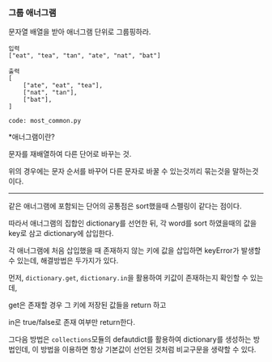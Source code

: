 ### 그룹 애너그램

문자열 배열을 받아 애너그램 단위로 그룹핑하라.

```
입력
["eat", "tea", "tan", "ate", "nat", "bat"]

출력
[
    ["ate", "eat", "tea"],
    ["nat", "tan"],
    ["bat"],
]
```

```
code: most_common.py
```

\*애너그램이란?

문자를 재배열하여 다른 단어로 바꾸는 것.

위의 경우에는 문자 순서를 바꾸어 다른 문자로 바꿀 수 있는것끼리 묶는것을 말하는것이다.

---

같은 애너그램에 포함되는 단어의 공통점은 sort했을때 스펠링이 같다는 점이다.

따라서 애너그램의 집합인 dictionary를 선언한 뒤, 각 word를 sort 하였을때의 값을 key로 삼고 dictionary에 삽입한다.

각 애너그램에 처음 삽입했을 때 존재하지 않는 키에 값을 삽입하면 keyError가 발생할 수 있는데, 해결방법은 두가지가 있다.

먼저, `dictionary.get`, `dictionary.in`을 활용하여 키값이 존재하는지 확인할 수 있는데,

get은 존재할 경우 그 키에 저장된 값들을 return 하고

in은 true/false로 존재 여부만 return한다.

그다음 방법은 `collections`모듈의 defautdict를 활용하여 dictionary를 생성하는 방법인데, 이 방법을 이용하면 항상 기본값이 선언된 것처럼 비교구문을 생략할 수 있다.
